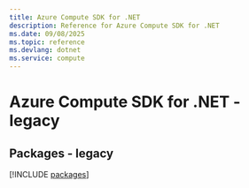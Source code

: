 ```yaml
---
title: Azure Compute SDK for .NET
description: Reference for Azure Compute SDK for .NET
ms.date: 09/08/2025
ms.topic: reference
ms.devlang: dotnet
ms.service: compute
---
```

# Azure Compute SDK for .NET - legacy
## Packages - legacy
[!INCLUDE [packages](compute-index.md)]
